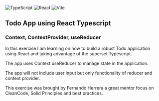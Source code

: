 ![TypeScript](https://img.shields.io/badge/typescript-%23007ACC.svg?style=for-the-badge&logo=typescript&logoColor=white)
![React](https://img.shields.io/badge/react-%2320232a.svg?style=for-the-badge&logo=react&logoColor=%2361DAFB)
![Vite](https://img.shields.io/badge/vite-%23646CFF.svg?style=for-the-badge&logo=vite&logoColor=white)

## Todo App using React Typescript
### Context, ContextProvider, useReducer

In this exercise I am learning on how to build a robust Todo application using React and taking advantage of the superset Typescript.

The app uses Context useReducer to manage state in the application.

The app will not include user input but only functionality of reducer and context provider.

This exercise was brought by <a>Fernando Herrera</a> a great mentor focus on CleanCode, Solid Principles and best practices.

